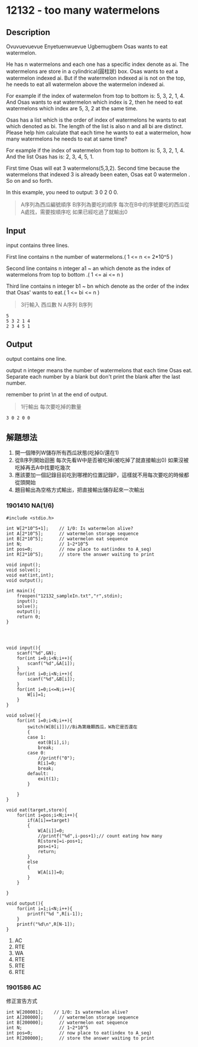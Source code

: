 # 12132 - too many watermelons  

## Description
Ovuvuevuevue Enyetuenwuevue Ugbemugbem Osas wants to eat watermelon.

He has n watermelons and each one has a specific index denote as ai. The watermelons are store in a cylindrical(圓柱狀) box. Osas wants to eat a watermelon indexed ai. But if the watermelon indexed ai is not on the top, he needs to eat all watermelon above the watermelon indexed ai.

For example if the index of watermelon from top to bottom is: 5, 3, 2, 1, 4. And Osas wants to eat watermelon which index is 2, then he need to eat watermelons which index are 5, 3, 2 at the same time.

Osas has a list which is the order of index of watermelons he wants to eat which denoted as bi. The length of the list is also n and all bi are distinct. Please help him calculate that each time he wants to eat a watermelon, how many watermelons he needs to eat at same time?

For example if the index of watermelon from top to bottom is: 5, 3, 2, 1, 4. And the list Osas has is: 2, 3, 4, 5, 1.

First time Osas will eat 3 watermelons(5,3,2). Second time because the watermelons that indexed 3 is already been eaten, Osas eat 0 watermelon . So on and so forth.

In this example, you need to output: 3 0 2 0 0.
> A序列為西瓜編號順序
  B序列為要吃的順序
  每次在B中的序號要吃的西瓜從A處找，需要按順序吃
  如果已經吃過了就輸出0


## Input
input contains three lines.

First line contains n the number of watermelons.( 1 <= n <= 2*10^5 )

Second line contains n integer a1 ~ an which denote as the index of watermelons from top to bottom .( 1 <= ai <= n )



Third line contains n integer b1 ~ bn which denote as the order of the index that Osas' wants to eat.( 1 <= bi <= n )
> 3行輸入
  西瓜數 N
  A序列
  B序列

```
5
5 3 2 1 4
2 3 4 5 1
```


## Output
output contains one line.

output n integer means the number of watermelons that each time Osas eat. Separate each number by a blank but don't print the blank after the last number.

remember to print \n at the end of output.
> 1行輸出
  每次要吃掉的數量
```
3 0 2 0 0
```

## 解題想法
1.  開一個陣列W儲存所有西瓜狀態(吃掉0/還在1)
2.  從B序列開始迴圈
      每次先看W中是否被吃掉(被吃掉了就直接輸出0)
      如果沒被吃掉再去A中找要吃幾次
3.  應該要加一個記錄目前吃到哪裡的位置記錄P，這樣就不用每次要吃的時候都從頭開始
4.  題目輸出為空格方式輸出，把直接輸出儲存起來一次輸出


### 1901410 NA(1/6)
```
#include <stdio.h>

int W[2*10^5+1];    // 1/0: Is watermelon alive?
int A[2*10^5];      // watermelon storage sequence
int B[2*10^5];      // watermelon eat sequence
int N;              // 1~2*10^5
int pos=0;          // now place to eat(index to A_seq)
int R[2*10^5];      // store the answer waiting to print

void input();
void solve();
void eat(int,int);
void output();

int main(){
    freopen("12132_sampleIn.txt","r",stdin);
    input();
    solve();
    output();
    return 0;
}




void input(){
    scanf("%d",&N);
    for(int i=0;i<N;i++){
        scanf("%d",&A[i]);
    }
    for(int i=0;i<N;i++){
        scanf("%d",&B[i]);
    }
    for(int i=0;i<=N;i++){
        W[i]=1;
    }
}

void solve(){
    for(int i=0;i<N;i++){
        switch(W[B[i]])//Bi為第幾顆西瓜，W為它是否還在
        {
        case 1:
            eat(B[i],i);
            break;
        case 0:
            //printf("0");
            R[i]=0;
            break;
        default:
            exit(1);
        }

    }
}

void eat(target,store){
    for(int i=pos;i<N;i++){
        if(A[i]==target)
        {
            W[A[i]]=0;
            //printf("%d",i-pos+1);// count eating how many
            R[store]=i-pos+1;
            pos=i+1;
            return;
        }
        else
        {
            W[A[i]]=0;
        }
    }

}

void output(){
    for(int i=1;i<N;i++){
        printf("%d ",R[i-1]);
    }
    printf("%d\n",R[N-1]);
}
```
1. AC
2. RTE
3. WA
4. RTE
5. RTE
6. RTE

### 1901586 AC
修正宣告方式
```
int W[200001];    // 1/0: Is watermelon alive?
int A[200000];      // watermelon storage sequence
int B[200000];      // watermelon eat sequence
int N;              // 1~2*10^5
int pos=0;          // now place to eat(index to A_seq)
int R[200000];      // store the answer waiting to print
```
